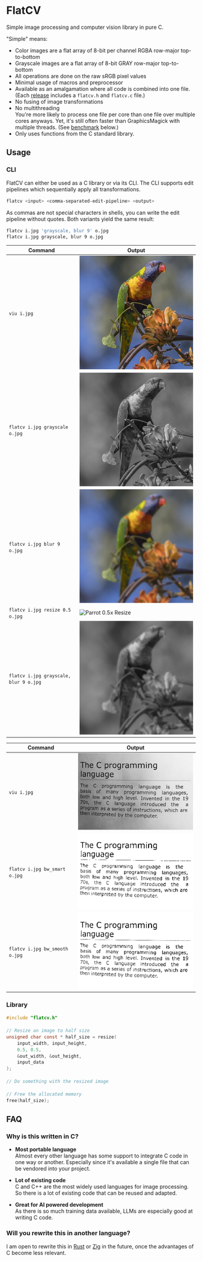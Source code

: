 # FlatCV

Simple image processing and computer vision library in pure C.

"Simple" means:

- Color images are a flat array of 8-bit per channel RGBA row-major top-to-bottom
- Grayscale images are a flat array of 8-bit GRAY row-major top-to-bottom
- All operations are done on the raw sRGB pixel values
- Minimal usage of macros and preprocessor
- Available as an amalgamation where all code is combined into one file.
    (Each [release](https://github.com/ad-si/FlatCV/releases)
    includes a `flatcv.h` and `flatcv.c` file.)
- No fusing of image transformations
- No multithreading \
    You're more likely to process one file per core
    than one file over multiple cores anyways.
    Yet, it's still often faster than GraphicsMagick with multiple threads.
    (See [benchmark](#benchmark) below.)
- Only uses functions from the C standard library.


## Usage

### CLI

FlatCV can either be used as a C library or via its CLI.
The CLI supports edit pipelines which sequentially apply all transformations.

```sh
flatcv <input> <comma-separated-edit-pipeline> <output>
```

As commas are not special characters in shells,
you can write the edit pipeline without quotes.
Both variants yield the same result:

```sh
flatcv i.jpg 'grayscale, blur 9' o.jpg
flatcv i.jpg grayscale, blur 9 o.jpg
```

Command | Output
--------|-------
`viu i.jpg` | ![Parrot](./imgs/parrot.jpeg)
`flatcv i.jpg grayscale o.jpg` | ![Parrot Grayscale](./imgs/parrot_grayscale.jpeg)
`flatcv i.jpg blur 9 o.jpg` | ![Parrot Blur](./imgs/parrot_blur.jpeg)
`flatcv i.jpg resize 0.5 o.jpg` | ![Parrot 0.5x Resize](./imgs/parrot_resize_half.jpeg)
`flatcv i.jpg grayscale, blur 9 o.jpg` | ![Parrot Grayscale and Blur](./imgs/parrot_grayscale_blur.jpeg)

Command | Output
--------|-------
`viu i.jpg` | ![Parrot](./imgs/page.png)
`flatcv i.jpg bw_smart o.jpg` | ![Smart Binarization](./imgs/page_bw_smart.png)
`flatcv i.jpg bw_smooth o.jpg` | ![Smooth Binarization](./imgs/page_bw_smooth.png)


### Library

```c
#include "flatcv.h"

// Resize an image to half size
unsigned char const * half_size = resize(
    input_width, input_height,
    0.5, 0.5,
    &out_width, &out_height,
    input_data
);

// Do something with the resized image

// Free the allocated memory
free(half_size);
```


## FAQ

### Why is this written in C?

- **Most portable language** \
    Almost every other language has some support to integrate C code
    in one way or another.
    Especially since it's available a single file
    that can be vendored into your project.

- **Lot of existing code** \
    C and C++ are the most widely used languages for image processing.
    So there is a lot of existing code that can be reused and adapted.

- **Great for AI powered development** \
    As there is so much training data available,
    LLMs are especially good at writing C code.


### Will you rewrite this in another language?

I am open to rewrite this in [Rust](https://www.rust-lang.org)
or [Zig](https://ziglang.org) in the future,
once the advantages of C become less relevant.
